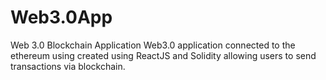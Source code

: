 # Web3.0App
Web 3.0 Blockchain Application
Web3.0 application connected to the ethereum using created  using ReactJS and Solidity allowing users to send transactions via blockchain.
